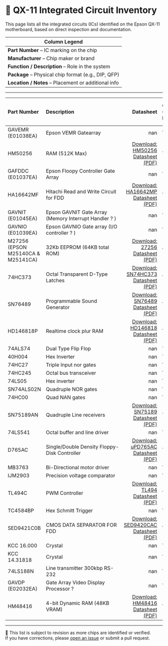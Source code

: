 # 🔩 QX-11 Integrated Circuit Inventory

This page lists all the integrated circuits (ICs) identified on the Epson QX-11 motherboard, based on direct inspection and documentation.

| Column Legend |
|---------------|
| **Part Number** – IC marking on the chip  
| **Manufacturer** – Chip maker or brand  
| **Function / Description** – Role in the system  
| **Package** – Physical chip format (e.g., DIP, QFP)  
| **Location / Notes** – Placement or additional info  

---

| Part Number                        | Description                                           |   Datasheet | QX-11 (Venus Board)   | QX-16 (APX Board)   | Equity I (Mars Board)   |
|:-----------------------------------|:------------------------------------------------------|------------:|:----------------------|:--------------------|:------------------------|
| GAVEMR (E01038EA)                  | Epson VEMR Gatearray                                  |         nan | YES                   | NO                  | nan                     |
| HM50256                            | RAM (512K Max)                                                  |         [Download: HM50256 Datasheet (PDF)](https://github.com/pradavic-1972/epson-qx11-research/blob/main/Datasheets/HM50256.pdf) | YES                   | YES                 | NO                      |
| GAFDDC (E01037EA)                  | Epson Floopy Controller Gate Array                    |         nan | YES                   | YES                 | YES                     |
| HA16642MF                          | Hitachi Read and Write Circuit for FDD                |         [Download: HA16642MP Datasheet (PDF)](https://github.com/pradavic-1972/epson-qx11-research/blob/main/Datasheets/HA16642MP.pdf) | YES                   | NO                  | YES                     |
| GAVNIT (E01045EA)                  | Epson GAVNIT Gate Array (Memory Interrupt Handler ? ) |         nan | YES                   | ?                   | NO                      |
| GAVNIO (E01039EA)                  | Epson GAVNIO Gate array (I/O controller ? )           |         nan | YES                   | NO                  | NO                      |
| M27256 (EPSON M25140CA & M25141CA) | 32Kb EEPROM (64KB total ROM)                          |         [Download: 27256 Datasheet (PDF)](https://github.com/pradavic-1972/epson-qx11-research/blob/main/Datasheets/M27256.PDF) | YES                   | YES                 | NO                      |
| 74HC373                            | Octal Transparent D-Type Latches                      |         [Download: SN74HC373 Datasheet (PDF)](https://github.com/pradavic-1972/epson-qx11-research/blob/main/Datasheets/sn74hc373.pdf) | YES                   | YES                 | YES                     |
| SN76489                            | Programmable Sound Generator                          |         [Download: SN76489 Datasheet (PDF)](https://github.com/pradavic-1972/epson-qx11-research/blob/main/Datasheets/SN76489.pdf) | YES                   | NO                  | NO                      |
| HD146818P                          | Realtime clock plur RAM                               |         [Download: HD146818 Datasheet (PDF)](https://github.com/pradavic-1972/epson-qx11-research/blob/main/Datasheets/HD146818.PDF) | YES                   | YES                 | nan                     |
| 74ALS74                            | Dual Type Flip Flop                                   |         nan | YES                   | ?                   | ?                       |
| 40H004                             | Hex Inverter                                          |         nan | YES                   | nan                 | nan                     |
| 74HC27                             | Triple Input nor gates                                |         nan | YES                   | ?                   | ?                       |
| 74HC245                            | Octal bus transceiver                                 |         nan | YES                   | ?                   | ?                       |
| 74LS05                             | Hex inverter                                          |         nan | YES                   | ?                   | ?                       |
| SN74ALS02N                         | Quadruple NOR gates                                   |         nan | YES                   | ?                   | ?                       |
| 74HC00                             | Quad NAN gates                                        |         nan | YES                   | ?                   | ?                       |
| SN75189AN                          | Quadruple Line receivers                              |         [Download: SN75189 Datasheet (PDF)](https://github.com/pradavic-1972/epson-qx11-research/blob/main/Datasheets/sn75189.pdf) | YES                   | ?                   | ?                       |
| 74LS541                            | Octal buffer and line driver                          |         nan | YES                   | ?                   | ?                       |
| D765AC                             | Single/Double Density Floppy-Disk Controller          |         [Download: uPD765AC Datasheet (PDF)](https://github.com/pradavic-1972/epson-qx11-research/blob/main/Datasheets/UPD765B.PDF)| YES                   | YES                 | YES                     |
| MB3763                             | Bi-Directional motor driver                           |         nan | YES                   | ?                   | NO                      |
| IJM2903                            | Precision voltage comparator                          |         nan | YES                   | ?                   | NO                      |
| TL494C                             | PWM Controller                                        |         [Download: TL494 Datasheet (PDF)](https://github.com/pradavic-1972/epson-qx11-research/blob/main/Datasheets/tl494.pdf) | YES                   | ?                   | NO                      |
| TC4584BP                           | Hex Schmitt Trigger                                   |         nan | YES                   | ?                   | ?                       |
| SED9421C0B                         | CMOS DATA SEPARATOR FOR FDD                           |         [Download: SED9420CAC Datasheet (PDF)](https://github.com/pradavic-1972/epson-qx11-research/blob/main/Datasheets/SED9420CAC.PDF) | YES                   | YES                 | YES                     |
| KCC 16.000                         | Crystal                                               |         nan | YES                   | nan                 | nan                     |
| KCC 14.31818                       | Crystal                                               |         nan | YES                   | ?                   | ?                       |
| 74LS188N                           | Line transmitter 300kbp RS-232                        |         nan | YES                   | ?                   | ?                       |
| GAVDP (E02032EA)                   | Gate Array Video Display Processor ?                  |         nan | YES                   | NO                  | NO                      |
| HM48416                            | 4-bit Dynamic RAM (48KB VRAM)                         |         [Download: HM48416 Datasheet (PDF)](https://github.com/pradavic-1972/epson-qx11-research/blob/main/Datasheets/HM48416.pdf) | YES                   | ?                   | ?                       |

---

📘 This list is subject to revision as more chips are identified or verified.  
If you have corrections, please [open an issue](https://github.com/your-repo/issues) or submit a pull request.
